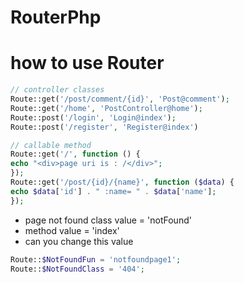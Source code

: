# RouterPhp

# how to use Router
```php
// controller classes
Route::get('/post/comment/{id}', 'Post@comment');
Route::get('/home', 'PostController@home');
Route::post('/login', 'Login@index');
Route::post('/register', 'Register@index')
```

```php
// callable method 
Route::get('/', function () {
echo "<div>page uri is : /</div>";
});
Route::get('/post/{id}/{name}', function ($data) {
echo $data['id'] . " :name= " . $data['name'];
});
```


* page not found class value = 'notFound'
* method value = 'index'
* can you change this value 
```php
Route::$NotFoundFun = 'notfoundpage1';
Route::$NotFoundClass = '404';
```
